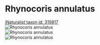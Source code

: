 
Rhynocoris annulatus
====================
  
[iNaturalist taxon id: 319817](https://www.inaturalist.org/taxa/319817)  
![Rhynocoris annulatus](https://inaturalist-open-data.s3.amazonaws.com/photos/203014004/medium.jpg)  
![Rhynocoris annulatus](https://inaturalist-open-data.s3.amazonaws.com/photos/203014031/medium.jpg)  
![Rhynocoris annulatus](https://inaturalist-open-data.s3.amazonaws.com/photos/203014061/medium.jpg)